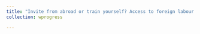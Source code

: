 ```yaml
---
title: "Invite from abroad or train yourself? Access to foreign labour and employment and training behaviour of domestic firms"
collection: wprogress

---
```


